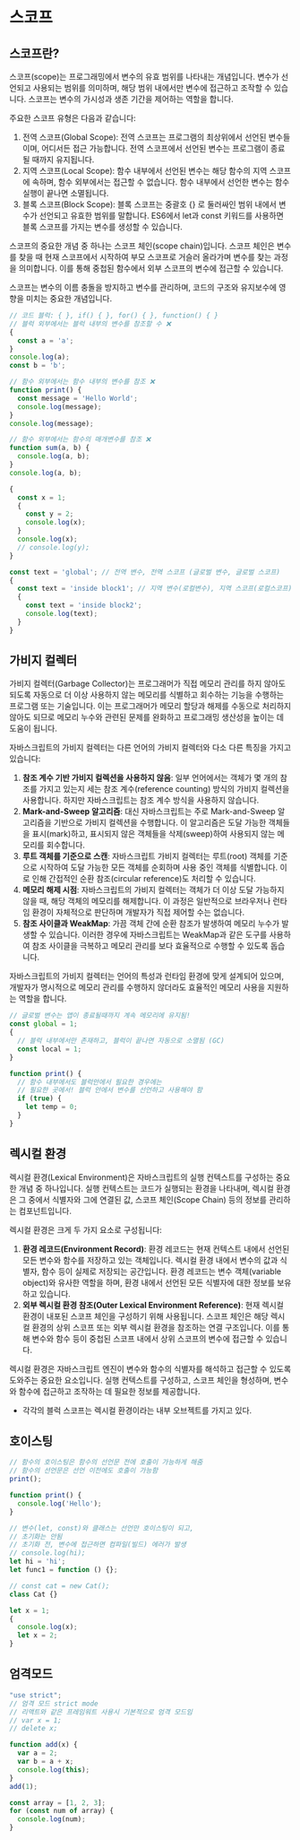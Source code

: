 # 스코프

## 스코프란?

스코프(scope)는 프로그래밍에서 변수의 유효 범위를 나타내는 개념입니다. 변수가 선언되고 사용되는 범위를 의미하며, 해당 범위 내에서만 변수에 접근하고 조작할 수 있습니다. 스코프는 변수의 가시성과 생존 기간을 제어하는 역할을 합니다.

주요한 스코프 유형은 다음과 같습니다:

1. 전역 스코프(Global Scope): 전역 스코프는 프로그램의 최상위에서 선언된 변수들이며, 어디서든 접근 가능합니다. 전역 스코프에서 선언된 변수는 프로그램이 종료될 때까지 유지됩니다.
2. 지역 스코프(Local Scope): 함수 내부에서 선언된 변수는 해당 함수의 지역 스코프에 속하며, 함수 외부에서는 접근할 수 없습니다. 함수 내부에서 선언한 변수는 함수 실행이 끝나면 소멸됩니다.
3. 블록 스코프(Block Scope): 블록 스코프는 중괄호 {} 로 둘러싸인 범위 내에서 변수가 선언되고 유효한 범위를 말합니다. ES6에서 let과 const 키워드를 사용하면 블록 스코프를 가지는 변수를 생성할 수 있습니다.

스코프의 중요한 개념 중 하나는 스코프 체인(scope chain)입니다. 스코프 체인은 변수를 찾을 때 현재 스코프에서 시작하여 부모 스코프로 거슬러 올라가며 변수를 찾는 과정을 의미합니다. 이를 통해 중첩된 함수에서 외부 스코프의 변수에 접근할 수 있습니다.

스코프는 변수의 이름 충돌을 방지하고 변수를 관리하며, 코드의 구조와 유지보수에 영향을 미치는 중요한 개념입니다.

```jsx
// 코드 블럭: { }, if() { }, for() { }, function() { }
// 블럭 외부에서는 블럭 내부의 변수를 참조할 수 ❌
{
  const a = 'a';
}
console.log(a);
const b = 'b';

// 함수 외부에서는 함수 내부의 변수를 참조 ❌
function print() {
  const message = 'Hello World';
  console.log(message);
}
console.log(message);

// 함수 외부에서는 함수의 매개변수를 참조 ❌
function sum(a, b) {
  console.log(a, b);
}
console.log(a, b);
```

```jsx
{
  const x = 1;
  {
    const y = 2;
    console.log(x);
  }
  console.log(x);
  // console.log(y);
}

const text = 'global'; // 전역 변수, 전역 스코프 (글로벌 변수, 글로벌 스코프)
{
  const text = 'inside block1'; // 지역 변수(로컬변수), 지역 스코프(로컬스코프)
  {
    const text = 'inside block2';
    console.log(text);
  }
}
```

## 가비지 컬렉터

가비지 컬렉터(Garbage Collector)는 프로그래머가 직접 메모리 관리를 하지 않아도 되도록 자동으로 더 이상 사용하지 않는 메모리를 식별하고 회수하는 기능을 수행하는 프로그램 또는 기술입니다. 이는 프로그래머가 메모리 할당과 해제를 수동으로 처리하지 않아도 되므로 메모리 누수와 관련된 문제를 완화하고 프로그래밍 생산성을 높이는 데 도움이 됩니다.

자바스크립트의 가비지 컬렉터는 다른 언어의 가비지 컬렉터와 다소 다른 특징을 가지고 있습니다:

1. **참조 계수 기반 가비지 컬렉션을 사용하지 않음**: 일부 언어에서는 객체가 몇 개의 참조를 가지고 있는지 세는 참조 계수(reference counting) 방식의 가비지 컬렉션을 사용합니다. 하지만 자바스크립트는 참조 계수 방식을 사용하지 않습니다.
2. **Mark-and-Sweep 알고리즘**: 대신 자바스크립트는 주로 Mark-and-Sweep 알고리즘을 기반으로 가비지 컬렉션을 수행합니다. 이 알고리즘은 도달 가능한 객체들을 표시(mark)하고, 표시되지 않은 객체들을 삭제(sweep)하여 사용되지 않는 메모리를 회수합니다.
3. **루트 객체를 기준으로 스캔**: 자바스크립트 가비지 컬렉터는 루트(root) 객체를 기준으로 시작하여 도달 가능한 모든 객체를 순회하며 사용 중인 객체를 식별합니다. 이로 인해 간접적인 순환 참조(circular reference)도 처리할 수 있습니다.
4. **메모리 해제 시점**: 자바스크립트의 가비지 컬렉터는 객체가 더 이상 도달 가능하지 않을 때, 해당 객체의 메모리를 해제합니다. 이 과정은 일반적으로 브라우저나 런타임 환경이 자체적으로 판단하며 개발자가 직접 제어할 수는 없습니다.
5. **참조 사이클과 WeakMap**: 가끔 객체 간에 순환 참조가 발생하여 메모리 누수가 발생할 수 있습니다. 이러한 경우에 자바스크립트는 WeakMap과 같은 도구를 사용하여 참조 사이클을 극복하고 메모리 관리를 보다 효율적으로 수행할 수 있도록 돕습니다.

자바스크립트의 가비지 컬렉터는 언어의 특성과 런타임 환경에 맞게 설계되어 있으며, 개발자가 명시적으로 메모리 관리를 수행하지 않더라도 효율적인 메모리 사용을 지원하는 역할을 합니다.

```jsx
// 글로벌 변수는 앱이 종료될때까지 계속 메모리에 유지됨!
const global = 1;
{
  // 블럭 내부에서만 존재하고, 블럭이 끝나면 자동으로 소멸됨 (GC)
  const local = 1;
}

function print() {
  // 함수 내부에서도 블럭안에서 필요한 경우에는
  // 필요한 곳에서! 블럭 안에서 변수를 선언하고 사용해야 함
  if (true) {
    let temp = 0;
  }
}
```

## 렉시컬 환경

렉시컬 환경(Lexical Environment)은 자바스크립트의 실행 컨텍스트를 구성하는 중요한 개념 중 하나입니다. 실행 컨텍스트는 코드가 실행되는 환경을 나타내며, 렉시컬 환경은 그 중에서 식별자와 그에 연결된 값, 스코프 체인(Scope Chain) 등의 정보를 관리하는 컴포넌트입니다.

렉시컬 환경은 크게 두 가지 요소로 구성됩니다:

1. **환경 레코드(Environment Record)**: 환경 레코드는 현재 컨텍스트 내에서 선언된 모든 변수와 함수를 저장하고 있는 객체입니다. 렉시컬 환경 내에서 변수의 값과 식별자, 함수 등이 실제로 저장되는 공간입니다. 환경 레코드는 변수 객체(variable object)와 유사한 역할을 하며, 환경 내에서 선언된 모든 식별자에 대한 정보를 보유하고 있습니다.
2. **외부 렉시컬 환경 참조(Outer Lexical Environment Reference)**: 현재 렉시컬 환경이 내포된 스코프 체인을 구성하기 위해 사용됩니다. 스코프 체인은 해당 렉시컬 환경의 상위 스코프 또는 외부 렉시컬 환경을 참조하는 연결 구조입니다. 이를 통해 변수와 함수 등이 중첩된 스코프 내에서 상위 스코프의 변수에 접근할 수 있습니다.

렉시컬 환경은 자바스크립트 엔진이 변수와 함수의 식별자를 해석하고 접근할 수 있도록 도와주는 중요한 요소입니다. 실행 컨텍스트를 구성하고, 스코프 체인을 형성하며, 변수와 함수에 접근하고 조작하는 데 필요한 정보를 제공합니다.

- 각각의 블럭 스코프는 렉시컬 환경이라는 내부 오브젝트를 가지고 있다.

## 호이스팅

```jsx
// 함수의 호이스팅은 함수의 선언문 전에 호출이 가능하게 해줌
// 함수의 선언문은 선언 이전에도 호출이 가능함
print();

function print() {
  console.log('Hello');
}

// 변수(let, const)와 클래스는 선언만 호이스팅이 되고,
// 초기화는 안됨
// 초기화 전, 변수에 접근하면 컴파일(빌드) 에러가 발생
// console.log(hi);
let hi = 'hi';
let func1 = function () {};

// const cat = new Cat();
class Cat {}

let x = 1;
{
  console.log(x);
  let x = 2;
}
```

## 엄격모드

```jsx
"use strict";
// 엄격 모드 strict mode
// 리액트와 같은 프레임워트 사용시 기본적으로 엄격 모드임
// var x = 1;
// delete x;

function add(x) {
  var a = 2;
  var b = a + x;
  console.log(this);
}
add(1);

const array = [1, 2, 3];
for (const num of array) {
  console.log(num);
}
```